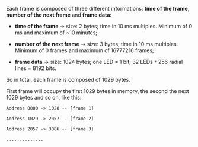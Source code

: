 Each frame is composed of three different informations: **time of the frame**, **number of the next frame** and **frame data**:
  * **time of the frame** -> size: 2 bytes; time in 10 ms multiples. Minimum of 0 ms and maximum of ~10 minutes;

  * **number of the next frame** -> size: 3 bytes; time in 10 ms multiples. Minimum of 0 frames and maximum of 16777216 frames;

  * **frame data** -> size: 1024 bytes; one LED = 1 bit; 32 LEDs `*` 256 radial lines = 8192 bits.

So in total, each frame is composed of 1029 bytes.

First frame will occupy the first 1029 bytes in memory, the second the next 1029 bytes and so on, like this:

`Address 0000 -> 1028 -- [frame 1] `

`Address 1029 -> 2057 -- [frame 2] `

`Address 2057 -> 3086 -- [frame 3] `

`.............. `